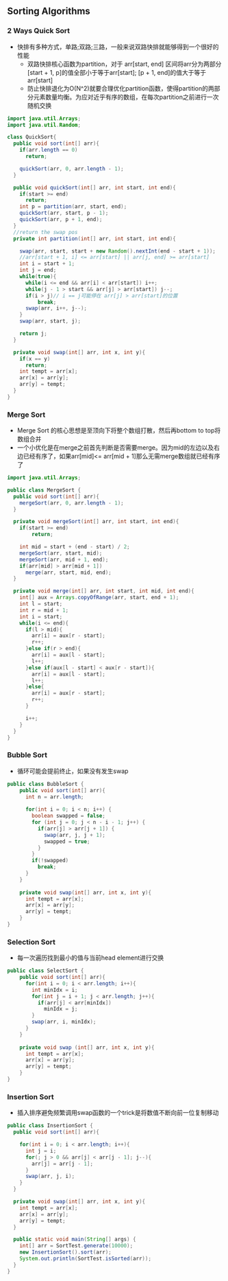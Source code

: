 ## Sorting Algorithms

### 2 Ways Quick Sort

- 快排有多种方式，单路;双路;三路，一般来说双路快排就能够得到一个很好的性能
    - 双路快排核心函数为partition，对于 arr[start, end] 区间将arr分为两部分[start + 1, p]的值全部小于等于arr[start]; [p + 1, end]的值大于等于arr[start]
    - 防止快排退化为O(N^2)就要合理优化partition函数，使得partition的两部分元素数量均衡。为应对近乎有序的数组，在每次partition之前进行一次随机交换
```java
import java.util.Arrays;
import java.util.Random;

class QuickSort{
  public void sort(int[] arr){
    if(arr.length == 0)
      return;

    quickSort(arr, 0, arr.length - 1);
  }

  public void quickSort(int[] arr, int start, int end){
    if(start >= end)
      return;
    int p = partition(arr, start, end);
    quickSort(arr, start, p - 1);
    quickSort(arr, p + 1, end);
  }
  //return the swap pos
  private int partition(int[] arr, int start, int end){

    swap(arr, start, start + new Random().nextInt(end - start + 1));
    //arr[start + 1, i] <= arr[start] || arr[j, end] >= arr[start]
    int i = start + 1;
    int j = end;
    while(true){
      while(i <= end && arr[i] < arr[start]) i++;
      while(j - 1 > start && arr[j] > arr[start]) j--;
      if(i > j)// i == j可能停在 arr[j] > arr[start]的位置
          break;
      swap(arr, i++, j--);
    }
    swap(arr, start, j);

    return j;
  }

  private void swap(int[] arr, int x, int y){
    if(x == y)
      return;
    int tempt = arr[x];
    arr[x] = arr[y];
    arr[y] = tempt;
  }
}
```

### Merge Sort
- Merge Sort 的核心思想是至顶向下将整个数组打散，然后再bottom to top将数组合并
- 一个小优化是在merge之前首先判断是否需要merge。因为mid的左边以及右边已经有序了，如果arr[mid]<= arr[mid + 1]那么无需merge数组就已经有序了
```java
import java.util.Arrays;

public class MergeSort {
  public void sort(int[] arr){
    mergeSort(arr, 0, arr.length - 1);
  }

  private void mergeSort(int[] arr, int start, int end){
    if(start >= end)
        return;

    int mid = start + (end - start) / 2;
    mergeSort(arr, start, mid);
    mergeSort(arr, mid + 1, end);
    if(arr[mid] > arr[mid + 1])
      merge(arr, start, mid, end);
  }

  private void merge(int[] arr, int start, int mid, int end){
    int[] aux = Arrays.copyOfRange(arr, start, end + 1);
    int l = start;
    int r = mid + 1;
    int i = start;
    while(i <= end){
      if(l > mid){
        arr[i] = aux[r - start];
        r++;
      }else if(r > end){
        arr[i] = aux[l - start];
        l++;
      }else if(aux[l - start] < aux[r - start]){
        arr[i] = aux[l - start];
        l++;
      }else{
        arr[i] = aux[r - start];
        r++;
      }

      i++;
    }
  }
}
```

### Bubble Sort
- 循环可能会提前终止，如果没有发生swap
```java
public class BubbleSort {
    public void sort(int[] arr){
      int n = arr.length;
  
      for(int i = 0; i < n; i++) {
        boolean swapped = false;
        for (int j = 0; j < n - i - 1; j++) {
          if(arr[j] > arr[j + 1]) {
            swap(arr, j, j + 1);
            swapped = true;
          }
        }
        if(!swapped)
          break;
      }
    }
  
    private void swap(int[] arr, int x, int y){
      int tempt = arr[x];
      arr[x] = arr[y];
      arr[y] = tempt;
    }
}
```

### Selection Sort
- 每一次遍历找到最小的值与当前head element进行交换
```java
public class SelectSort {
    public void sort(int[] arr){
      for(int i = 0; i < arr.length; i++){
        int minIdx = i;
        for(int j = i + 1; j < arr.length; j++){
          if(arr[j] < arr[minIdx])
            minIdx = j;
        }
        swap(arr, i, minIdx);
      }
    }
  
    private void swap (int[] arr, int x, int y){
      int tempt = arr[x];
      arr[x] = arr[y];
      arr[y] = tempt;
    }
}
```

### Insertion Sort
- 插入排序避免频繁调用swap函数的一个trick是将数值不断向前一位复制移动
```java
public class InsertionSort {
  public void sort(int[] arr){

    for(int i = 0; i < arr.length; i++){
      int j = i;
      for(; j > 0 && arr[j] < arr[j - 1]; j--){
        arr[j] = arr[j - 1];
      }
      swap(arr, j, i);
    }
  }

  private void swap(int[] arr, int x, int y){
    int tempt = arr[x];
    arr[x] = arr[y];
    arr[y] = tempt;
  }

  public static void main(String[] args) {
    int[] arr = SortTest.generate(10000);
    new InsertionSort().sort(arr);
    System.out.println(SortTest.isSorted(arr));
  }
}
```